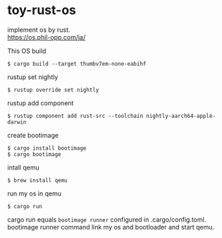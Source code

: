 # toy-rust-os
implement os by rust.  
https://os.phil-opp.com/ja/  

This OS build
```
$ cargo build --target thumbv7em-none-eabihf
```

rustup set nightly
```
$ rustup override set nightly
```

rustup add component
```
$ rustup component add rust-src --toolchain nightly-aarch64-apple-darwin
```

create bootimage
```
$ cargo install bootimage
$ cargo bootimage
```

intall qemu
```
$ brew install qemu
```

run my os in qemu
```
$ cargo run
```
cargo run equals `bootimage runner` configured in .cargo/config.toml.  
bootimage runner command link my os and bootloader and start qemu.  

